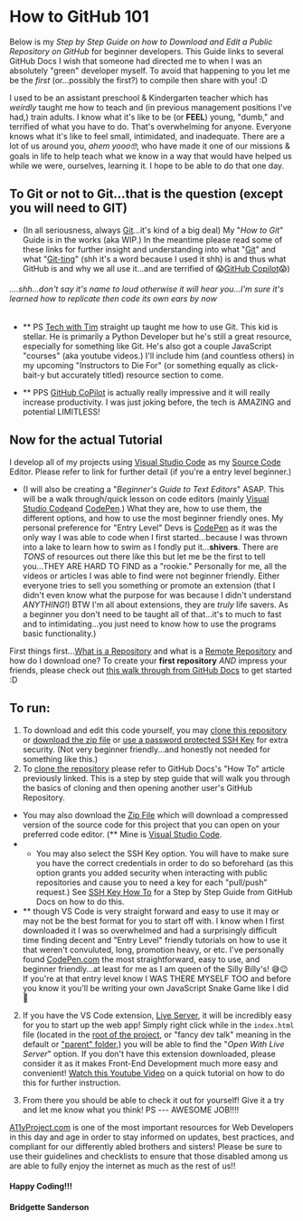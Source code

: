 # How to GitHub 101 
Below is my *Step by Step Guide on how to Download and Edit a Public Repository on GitHub* for beginner developers. This Guide links to several GitHub Docs I wish that someone had directed me to when I was an absolutely "green" developer myself. To avoid that happening to you let me be the *first* (or...possibly the first?) to compile then share with you! :D 

I used to be an assistant preschool & Kindergarten teacher which has *weirdly* taught me how to teach and (in previous management positions I've had,) train adults. I know what it's like to be (or **FEEL**) young, "dumb," and terrified of what you have to do. That's overwhelming for anyone. Everyone knows what it's like to feel small, intimidated, and inadequate. There are a lot of us around you, *ahem yooo🤓*, who have made it one of our missions & goals in life to help teach what we know in a way that would have helped us while we were, ourselves, learning it. I hope to be able to do that one day. 



## To Git or not to Git...that is the question (except you will need to GIT)
- (In all seriousness, always [Git](https://www.freecodecamp.org/news/what-is-git-learn-git-version-control/#:~:text=Git%20is%20a%20version%20control,when%20those%20changes%20were%20made.)...it's kind of a big deal) 
My "*How to Git*" Guide is in the works (aka WIP.) In the meantime please read some of these links for further insight and understanding into what "[Git](https://www.youtube.com/watch?v=HkdAHXoRtos)" and what "[Git-ting](https://www.youtube.com/watch?v=DVRQoVRzMIY&t=1559s)" (shh it's a word because I used it shh) is and thus what GitHub is and why we all use it...and are terrified of 😱[GitHub Copilot](https://www.youtube.com/watch?v=4duqI8WyfqE)😱) 
###### ....shh...don't say it's name to loud otherwise it will hear you...I'm sure it's learned how to replicate then code its own ears by now

- ** PS [Tech with Tim](https://www.youtube.com/channel/UC4JX40jDee_tINbkjycV4Sg) straight up taught me how to use Git. This kid is stellar. He is primarily a Python Developer but he's still a great resource, especially for something like Git. He's also got a couple JavaScript "courses" (aka youtube videos.) I'll include him (and countless others) in my upcoming "Instructors to Die For" (or something equally as click-bait-y but accurately titled) resource section to come.  


- ** PPS [GitHub CoPilot](https://www.sitepoint.com/github-copilot-ai-pair-programming/) is actually really impressive and it will really increase productivity. I was just joking before, the tech is AMAZING and potential LIMITLESS! 




## Now for the actual Tutorial

I develop all of my projects using [Visual Studio Code](https://code.visualstudio.com/) as my [Source Code](https://www.quora.com/What-is-the-use-of-code-editor) Editor. Please refer to link for further detail (if you're a entry level beginner.) 

- (I will also be creating a "*Beginner's Guide to Text Editors*" ASAP. This will be a walk through/quick lesson on code editors (mainly [Visual Studio Code](https://code.visualstudio.com/)and [CodePen](https://codepen.io/).) What they are, how to use them, the different options, and how to use the most beginner friendly ones. My personal preference for "Entry Level" Devs is [CodePen](https://www.freecodecamp.org/news/how-to-use-codepen/) as it was the only way I was able to code when I first started...because I was thrown into a lake to learn how to swim as I fondly put it...**shivers**. There are *TONS* of resources out there like this but let me be the first to tell you...THEY ARE HARD TO FIND as a "rookie." Personally for me, all the videos or articles I was able to find were not beginner friendly. Either everyone tries to sell you something or promote an extension (that I didn't even know what the purpose for was because I didn't understand *ANYTHING*!) BTW I'm all about extensions, they are *truly* life savers. As a beginner you don't need to be taught all of that...it's to much to fast and to intimidating...you just need to know how to use the programs basic functionality.)



First things first...[What is a Repository](https://docs.github.com/en/repositories/creating-and-managing-repositories/about-repositories) and what is a [Remote Repository](https://docs.github.com/en/get-started/getting-started-with-git/about-remote-repositories) and how do I download one? To create your **first repository** *AND* impress your friends, please check out [this walk through from GitHub Docs](https://docs.github.com/en/get-started/quickstart/create-a-repo) to get started :D 

## To run: 
1. To download and edit this code yourself, you may [clone this repository](https://stackoverflow.com/questions/5143119/what-does-cloning-a-github-repository-mean) or [download the zip file](https://www.howtogeek.com/178146/htg-explains-everything-you-need-to-know-about-zipped-files/) or [use a password protected SSH Key](https://jdblischak.github.io/2014-09-18-chicago/novice/git/05-sshkeys.html#:~:text=An%20SSH%20key%20is%20an,%2C%20you're%20granted%20access.) for extra security. (Not very beginner friendly...and honestly not needed for something like this.)
2. To [clone the repository](https://docs.github.com/en/repositories/creating-and-managing-repositories/cloning-a-repository) please refer to GitHub Docs's "How To" article previously linked. This is a step by step guide that will walk you through the basics of cloning and then opening another user's GitHub Repository. 
  - You may also download the [Zip File](https://www.itprotoday.com/development-techniques-and-management/how-do-i-download-files-github) which will download a compressed version of the source code for this project that you can open on your preferred code editor. (** Mine is [Visual Studio Code](https://code.visualstudio.com/). 
  -   - You may also select the SSH Key option. You will have to make sure you have the correct credentials in order to do so beforehard (as this option grants you added security when interacting with public repositories and cause you to need a key for each "pull/push" request.) See [SSH Key How To](https://docs.github.com/en/authentication/connecting-to-github-with-ssh/generating-a-new-ssh-key-and-adding-it-to-the-ssh-agent) for a Step by Step Guide from GitHub Docs on how to do this.
  - ** though VS Code is very straight forward and easy to use it may or may not be the best format for you to start off with. I know when I first downloaded it I was so overwhelmed and had a surprisingly difficult time finding decent and "Entry Level" friendly tutorials on how to use it that weren't convuluted, long, promotion heavy, or etc. I've personally found [CodePen.com](https://codepen.io/pen/) the most straightforward, easy to use, and beginner friendly...at least for me as I am queen of the Silly Billy's! 😅😉 If you're at that entry level know I WAS THERE MYSELF TOO and before you know it you'll be writing your own JavaScript Snake Game like I did 🥲

2. If you have the VS Code extension, [Live Server](ritwickdey.liveserver), it will be incredibly easy for you to start up the web app! Simply right click while in the `index.html` file (located in the [root of the project](https://www.lifewire.com/what-is-a-root-folder-or-root-directory-2625989), or "fancy dev talk" meaning in the default or ["parent" folder](https://www.yourdictionary.com/parent-folder),) you will be able to find the "*Open With Live Server*" option. If you don't have this extension downloaded, please consider it as it makes Front-End Development much more easy and convenient! [Watch this Youtube Video](https://www.youtube.com/watch?v=WzE0yqwbdgU) on a quick tutorial on how to do this for further instruction. 

3. From there you should be able to check it out for yourself! Give it a try and let me know what you think! PS --- AWESOME JOB!!!! 






[A11yProject.com](a11yproject.com) is one of the most important resources for Web Developers in this day and age in order to stay informed on updates, best practices, and compliant for our differently abled brothers and sisters! Please be sure to use their guidelines and checklists to ensure that those disabled among us are able to fully enjoy the internet as much as the rest of us!!





#### Happy Coding!!!

#### Bridgette Sanderson 